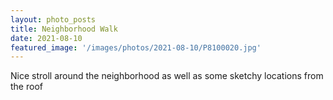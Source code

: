```yaml
---
layout: photo_posts
title: Neighborhood Walk
date: 2021-08-10
featured_image: '/images/photos/2021-08-10/P8100020.jpg'
---
```


Nice stroll around the neighborhood as well as some sketchy locations from the roof